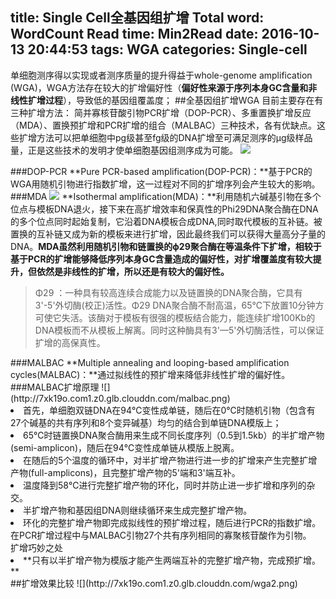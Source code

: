 title: Single Cell全基因组扩增
Total word: WordCount
Read time: Min2Read
date: 2016-10-13 20:44:53
tags: WGA
categories: Single-cell
---
单细胞测序得以实现或者测序质量的提升得益于whole-genome amplification (WGA)，WGA方法存在较大的扩增偏好性（**偏好性来源于序列本身GC含量和非线性扩增过程**），导致低的基因组覆盖度；
##全基因组扩增WGA
目前主要存在有三种扩增方法：
简并寡核苷酸引物PCR扩增（DOP-PCR）、多重置换扩增反应（MDA）、置换预扩增和PCR扩增的组合（MALBAC）三种技术，各有优缺点。这些扩增方法可以把单细胞中pg级甚至fg级的DNA扩增至可满足测序的μg级样品量，正是这些技术的发明才使单细胞基因组测序成为可能。
![](http://7xk19o.com1.z0.glb.clouddn.com/wga.png)
<!--more-->
###DOP-PCR
**Pure PCR-based amplification(DOP-PCR)：**基于PCR的WGA用随机引物进行指数扩增，这一过程对不同的扩增序列会产生较大的影响。
###MDA
![](https://upload.wikimedia.org/wikipedia/commons/thumb/3/35/Single_cell_sequencing_%EF%BC%88MDA%EF%BC%89.JPG/800px-Single_cell_sequencing_%EF%BC%88MDA%EF%BC%89.JPG)
**Isothermal amplification(MDA)：**利用随机六碱基引物在多个位点与模板DNA退火，接下来在高扩增效率和保真性的Phi29DNA聚合酶在DNA的多个位点同时起始复制，它沿着DNA模板合成DNA,同时取代模板的互补链。被置换的互补链又成为新的模板来进行扩增，因此最终我们可以获得大量高分子量的DNA。**MDA虽然利用随机引物和链置换的ϕ29聚合酶在等温条件下扩增，相较于基于PCR的扩增能够降低序列本身GC含量造成的偏好性，对扩增覆盖度有较大提升，但依然是非线性的扩增，所以还是有较大的偏好性。**
<blockquote><p>Φ29  ：一种具有较高连续合成能力以及链置换的DNA聚合酶，它具有3'-5'外切酶(校正)活性。Φ29 DNA聚合酶不耐高温，65℃下放置10分钟方可使它失活。该酶对于模板有很强的模板结合能力，能连续扩增100Kb的DNA模板而不从模板上解离。同时这种酶具有3'—5'外切酶活性，可以保证扩增的高保真性。</p></blockquote>
###MALBAC
**Multiple annealing and looping-based amplification cycles(MALBAC)：**通过拟线性的预扩增来降低非线性扩增的偏好性。
###MALBAC扩增原理
![](http://7xk19o.com1.z0.glb.clouddn.com/malbac.png)
<li>首先，单细胞双链DNA在94℃变性成单链，随后在0℃时随机引物（包含有27个碱基的共有序列和8个变异碱基）均匀的结合到单链DNA模版上；</li>
<li>65℃时链置换DNA聚合酶用来生成不同长度序列（0.5到1.5kb）的半扩增产物(semi-amplicon)，随后在94℃变性成单链从模版上脱离。</li>
<li>在随后的5个温度的循环中，对半扩增产物进行进一步的扩增来产生完整扩增产物(full-amplicons)，且完整扩增产物的5'端和3'端互补。</li>
<li>温度降到58℃进行完整扩增产物的环化，同时并防止进一步扩增和序列的杂交。</li>
<li>半扩增产物和基因组DNA则继续循环来生成完整扩增产物。</li>
<li>环化的完整扩增产物即完成拟线性的预扩增过程，随后进行PCR的指数扩增。在PCR扩增过程中与MALBAC引物27个共有序列相同的寡聚核苷酸作为引物。</li>
<span class="myCode">扩增巧妙之处</span>
<li>**只有以半扩增产物为模版才能产生两端互补的完整扩增产物，完成预扩增。**</li>
##扩增效果比较
![](http://7xk19o.com1.z0.glb.clouddn.com/wga2.png)